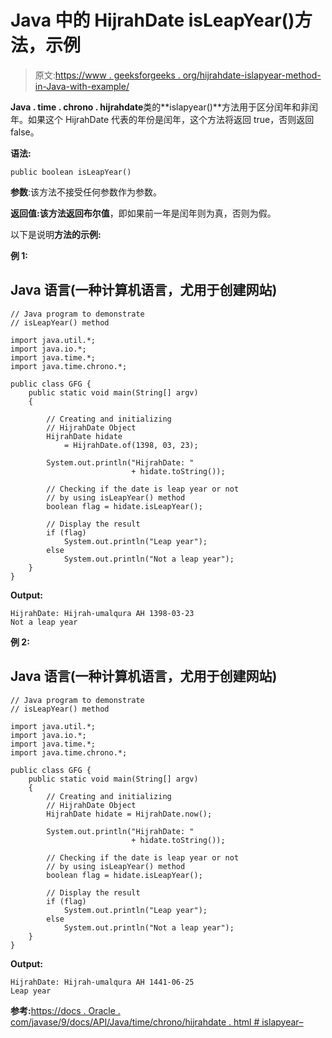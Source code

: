 # Java 中的 HijrahDate isLeapYear()方法，示例

> 原文:[https://www . geeksforgeeks . org/hijrahdate-islapyear-method-in-Java-with-example/](https://www.geeksforgeeks.org/hijrahdate-isleapyear-method-in-java-with-example/)

**Java . time . chrono . hijrahdate**类的**islapyear()**方法用于区分闰年和非闰年。如果这个 HijrahDate 代表的年份是闰年，这个方法将返回 true，否则返回 false。

**语法:**

```
public boolean isLeapYear()

```

**参数**:该方法不接受任何参数作为参数。

**返回值:**该方法返回**布尔值**，即如果前一年是闰年则为真，否则为假。

以下是说明**方法的示例:**

**例 1:**

## Java 语言(一种计算机语言，尤用于创建网站)

```
// Java program to demonstrate
// isLeapYear() method

import java.util.*;
import java.io.*;
import java.time.*;
import java.time.chrono.*;

public class GFG {
    public static void main(String[] argv)
    {

        // Creating and initializing
        // HijrahDate Object
        HijrahDate hidate
            = HijrahDate.of(1398, 03, 23);

        System.out.println("HijrahDate: "
                           + hidate.toString());

        // Checking if the date is leap year or not
        // by using isLeapYear() method
        boolean flag = hidate.isLeapYear();

        // Display the result
        if (flag)
            System.out.println("Leap year");
        else
            System.out.println("Not a leap year");
    }
}
```

**Output:**

```
HijrahDate: Hijrah-umalqura AH 1398-03-23
Not a leap year

```

**例 2:**

## Java 语言(一种计算机语言，尤用于创建网站)

```
// Java program to demonstrate
// isLeapYear() method

import java.util.*;
import java.io.*;
import java.time.*;
import java.time.chrono.*;

public class GFG {
    public static void main(String[] argv)
    {
        // Creating and initializing
        // HijrahDate Object
        HijrahDate hidate = HijrahDate.now();

        System.out.println("HijrahDate: "
                           + hidate.toString());

        // Checking if the date is leap year or not
        // by using isLeapYear() method
        boolean flag = hidate.isLeapYear();

        // Display the result
        if (flag)
            System.out.println("Leap year");
        else
            System.out.println("Not a leap year");
    }
}
```

**Output:**

```
HijrahDate: Hijrah-umalqura AH 1441-06-25
Leap year

```

**参考:**[https://docs . Oracle . com/javase/9/docs/API/Java/time/chrono/hijrahdate . html # islapyear–](https://docs.oracle.com/javase/9/docs/api/java/time/chrono/HijrahDate.html#isLeapYear--)